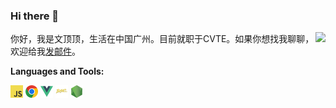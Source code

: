 ### Hi there 👋


<img align="right" src="https://github-readme-stats.vercel.app/api?username=flowerField&show_icons=true&include_all_commits=true&count_private=true)
" />

你好，我是文顶顶，生活在中国广州。目前就职于CVTE。如果你想找我聊聊，欢迎给我[发邮件](mailto:wendingding_ios@126.com)。

<!--
[![Top Langs](https://github-readme-stats.vercel.app/api/top-langs/?username=flowerField&layout=compact)](https://github.com/anuraghazra/github-readme-stats)
-->

**Languages and Tools:**

<code><img height="20" src="https://raw.githubusercontent.com/github/explore/main/topics/javascript/javascript.png"></code>
<code><img height="20" src="https://raw.githubusercontent.com/github/explore/main/topics/chrome/chrome.png"></code>
<code><img height="20" src="https://raw.githubusercontent.com/github/explore/main/topics/vue/vue.png"></code>
<code><img height="20" src="https://raw.githubusercontent.com/github/explore/main/topics/babel/babel.png"></code>
<code><img height="20" src="https://raw.githubusercontent.com/github/explore/main/topics/nodejs/nodejs.png"></code>

<!--
**flowerField/flowerField** is a ✨ _special_ ✨ repository because its `README.md` (this file) appears on your GitHub profile.

Here are some ideas to get you started:

- 🔭 I’m currently working on ...
- 🌱 I’m currently learning ...
- 👯 I’m looking to collaborate on ...
- 🤔 I’m looking for help with ...
- 💬 Ask me about ...
- 📫 How to reach me: ...
- 😄 Pronouns: ...
- ⚡ Fun fact: ...
-->

